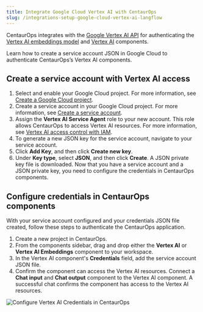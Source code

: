 ```yaml
---
title: Integrate Google Cloud Vertex AI with CentaurOps
slug: /integrations-setup-google-cloud-vertex-ai-langflow
---
```


CentaurOps integrates with the [Google Vertex AI API](https://console.cloud.google.com/marketplace/product/google/aiplatform.googleapis.com) for authenticating the [Vertex AI embeddings model](/components-embedding-models#vertexai-embeddings) and [Vertex AI](/components-models#vertexai) components.

Learn how to create a service account JSON in Google Cloud to authenticate CentaurOps’s Vertex AI components.

## Create a service account with Vertex AI access

1. Select and enable your Google Cloud project.
For more information, see [Create a Google Cloud project](https://developers.google.com/workspace/guides/create-project).
2. Create a service account in your Google Cloud project.
For more information, see [Create a service account](https://developers.google.com/workspace/guides/create-credentials#service-account).
3. Assign the **Vertex AI Service Agent** role to your new account.
This role allows CentaurOps to access Vertex AI resources.
For more information, see [Vertex AI access control with IAM](https://cloud.google.com/vertex-ai/docs/general/access-control).
4. To generate a new JSON key for the service account, navigate to your service account.
5. Click **Add Key**, and then click **Create new key**.
6. Under **Key type**, select **JSON**, and then click **Create**.
A JSON private key file is downloaded.
Now that you have a service account and a JSON private key, you need to configure the credentials in CentaurOps components.

## Configure credentials in CentaurOps components

With your service account configured and your credentials JSON file created, follow these steps to authenticate the CentaurOps application.

1. Create a new project in CentaurOps.
2. From the components sidebar, drag and drop either the **Vertex AI** or **Vertex AI Embeddings** component to your workspace.
3. In the Vertex AI component's **Credentials** field, add the service account JSON file.
4. Confirm the component can access the Vertex AI resources.
Connect a **Chat input** and **Chat output** component to the Vertex AI component.
A successful chat confirms the component has access to the Vertex AI resources.

![Configure Vertex AI Credentials in CentaurOps](/img/google/configure-vertex-ai-credentials-in-langflow.gif)

